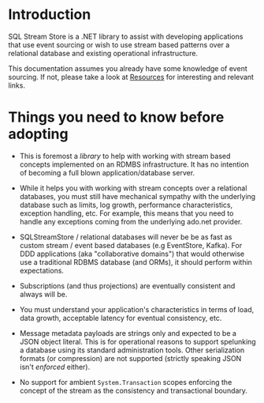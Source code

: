 # Introduction

SQL Stream Store is a .NET library to assist with developing applications that use
event sourcing or wish to use stream based patterns over a relational database
and existing operational infrastructure.

This documentation assumes you already have some knowledge of event sourcing. If
not, please take a look at [Resources](resources) for interesting and relevant
links.

# Things you need to know before adopting

- This is foremost a _library_ to help with working with stream based concepts
  implemented on an RDMBS infrastructure. It has no intention of becoming a full
  blown application/database server.

- While it helps you with working with stream concepts over a relational
  databases, you must still have mechanical sympathy with the underlying
  database such as limits, log growth, performance characteristics, exception
  handling, etc. For example, this means that you need to handle any
  exceptions coming from the underlying ado.net provider.

- SQLStreamStore / relational databases will never be be as fast as custom
  stream / event based databases (e.g EventStore, Kafka). For DDD applications
  (aka "collaborative domains") that would otherwise use a traditional RDBMS
  database (and ORMs), it should perform within expectations.

- Subscriptions (and thus projections) are eventually consistent and always will
  be.

- You must understand your application's characteristics in terms of load, data
  growth, acceptable latency for eventual consistency, etc.
  
- Message metadata payloads are strings only and expected to be a JSON object literal.
  This is for operational reasons to support spelunking a database using its
  standard administration tools. Other serialization formats (or compression)
  are not supported (strictly speaking JSON isn't _enforced_ either).

- No support for ambient `System.Transaction` scopes enforcing the concept of
  the stream as the consistency and transactional boundary.

